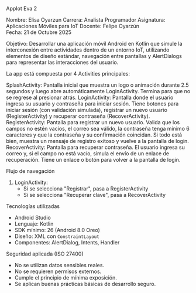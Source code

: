 AppIot Eva 2

Nombre: Elisa Oyarzun
Carrera: Analista Programador
Asignatura: Aplicaciones Móviles para IoT
Docente: Felipe Oyarzún  
Fecha: 21 de Octubre 2025  

Objetivo: Desarrollar una aplicación móvil Android en Kotlin que simule la interconexión entre actividades dentro de un entorno IoT, utilizando elementos de diseño estándar, navegación entre pantallas y AlertDialogs para representar las interacciones del usuario.

La app está compuesta por 4 Activities principales:

SplashActivity: Pantalla inicial que muestra un logo o animación durante 2.5 segundos y luego abre automáticamente LoginActivity. Termina para que no se regrese al presionar atrás.
LoginActivity: Pantalla donde el usuario ingresa su usuario y contraseña para iniciar sesión. Tiene botones para iniciar sesión (con validación simulada), registrar un nuevo usuario (RegisterActivity) y recuperar contraseña (RecoverActivity).
RegisterActivity: Pantalla para registrar un nuevo usuario. Valida que los campos no estén vacíos, el correo sea válido, la contraseña tenga mínimo 6 caracteres y que la contraseña y su confirmación coincidan. Si todo está bien, muestra un mensaje de registro exitoso y vuelve a la pantalla de login. 
RecoverActivity: Pantalla para recuperar contraseña. El usuario ingresa su correo y, si el campo no está vacío, simula el envío de un enlace de recuperación. Tiene un enlace o botón para volver a la pantalla de login.

Flujo de navegación

1. LoginActivity:
   - Si se selecciona "Registrar", pasa a RegisterActivity  
   - Si se selecciona "Recuperar clave", pasa a RecoverActivity

Tecnologías utilizadas

- Android Studio
- Lenguaje: Kotlin  
- SDK mínimo: 26 (Android 8.0 Oreo)  
- Diseño: XML con `ConstraintLayout`  
- Componentes: AlertDialog, Intents, Handler

Seguridad aplicada (ISO 27400)

- No se utilizan datos sensibles reales.  
- No se requieren permisos externos.  
- Cumple el principio de mínima exposición.  
- Se aplican buenas prácticas básicas de desarrollo seguro.
